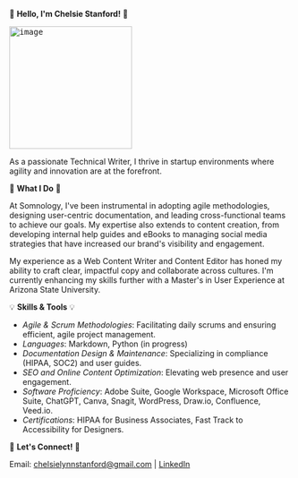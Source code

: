 🌟 **Hello, I'm Chelsie Stanford!** 🌟

<kbd><img width="219" alt="image" src="https://github.com/chelsielynn15/chelsielynn15/assets/96030240/f9c4e35b-da0b-46d9-bfb6-0e2a0a342a5f">


As a passionate Technical Writer, I thrive in startup environments where agility and innovation are at the forefront. 

🚀 **What I Do** 🚀

At Somnology, I've been instrumental in adopting agile methodologies, designing user-centric documentation, and leading cross-functional teams to achieve our goals. 
My expertise also extends to content creation, from developing internal help guides and eBooks to managing social media strategies that have increased our brand's visibility and engagement.

My experience as a Web Content Writer and Content Editor has honed my ability to craft clear, impactful copy and collaborate across cultures. 
I'm currently enhancing my skills further with a Master's in User Experience at Arizona State University.

💡 **Skills & Tools** 💡

* _Agile & Scrum Methodologies_: Facilitating daily scrums and ensuring efficient, agile project management.
* _Languages_: Markdown, Python (in progress)
* _Documentation Design & Maintenance_: Specializing in compliance (HIPAA, SOC2) and user guides.
* _SEO and Online Content Optimization_: Elevating web presence and user engagement.
* _Software Proficiency_: Adobe Suite, Google Workspace, Microsoft Office Suite, ChatGPT, Canva, Snagit, WordPress, Draw.io, Confluence, Veed.io.
* _Certifications_: HIPAA for Business Associates, Fast Track to Accessibility for Designers.

🔗 **Let's Connect!** 🔗

Email: chelsielynnstanford@gmail.com | [LinkedIn](https://www.linkedin.com/in/chelsie-stanford-9634215b/)
